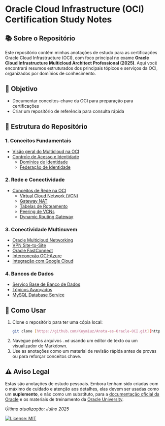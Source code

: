 # Oracle Cloud Infrastructure (OCI) Certification Study Notes

## 📚 Sobre o Repositório
Este repositório contém minhas anotações de estudo para as certificações Oracle Cloud Infrastructure (OCI), com foco principal no exame **Oracle Cloud Infrastructure Multicloud Architect Professional (2025)**. Aqui você encontrará resumos estruturados dos principais tópicos e serviços da OCI, organizados por domínios de conhecimento.

## 🎯 Objetivo
- Documentar conceitos-chave da OCI para preparação para certificações
- Criar um repositório de referência para consulta rápida

## 📂 Estrutura do Repositório

### 1. Conceitos Fundamentais
- [Visão geral do Multicloud na OCI](1OracleMultiCloud.md)
- [Controle de Acesso e Identidade](2.0OCIAccess.md)
  - [Domínios de Identidade](2.1OCIdentityDomain.md)
  - [Federação de Identidade](2.2OCIFederation.md)

### 2. Rede e Conectividade
- [Conceitos de Rede na OCI](3.0OCINetworks.md)
  - [Virtual Cloud Network (VCN)](3.1OCIVCN.md)
  - [Gateway NAT](3.2OCIVCNNATGateway.md)
  - [Tabelas de Roteamento](3.3VCNRoute.md)
  - [Peering de VCNs](3.4VCNPeering.md)
  - [Dynamic Routing Gateway](3.5DRG.md)

### 3. Conectividade Multinuvem
- [Oracle Multicloud Networking](4.0MCN.md)
- [VPN Site-to-Site](4.1Site-to-SiteVPN.md)
- [Oracle FastConnect](4.2FastConnect.md)
- [Interconexão OCI-Azure](5.0OCI-AzureInterconnect.md)
- [Integração com Google Cloud](6OCI-Google.md)

### 4. Bancos de Dados
- [Serviço Base de Banco de Dados](7.0OracleBaseDatabaseService.md)
- [Tópicos Avançados](7.1OracleBaseDatabaseService.md)
- [MySQL Database Service](7.2MySQLDatabase.md)

## 🚀 Como Usar

1.  Clone o repositório para ter uma cópia local:
    ```bash
    git clone [https://github.com/Keymiuz/Anota-es-Oracle-OCI.git](https://github.com/Keymiuz/Anota-es-Oracle-OCI.git)
    ```
2.  Navegue pelos arquivos `.md` usando um editor de texto ou um visualizador de Markdown.
3.  Use as anotações como um material de revisão rápida antes de provas ou para reforçar conceitos chave.

## ⚠️ Aviso Legal

Estas são anotações de estudo pessoais. Embora tenham sido criadas com o máximo de cuidado e atenção aos detalhes, elas devem ser usadas como um **suplemento**, e não como um substituto, para a [documentação oficial da Oracle](https://docs.oracle.com/en/cloud/iaas/) e os materiais de treinamento da [Oracle University](https://education.oracle.com/oracle-certification-path/p_2-OCI-MC-ARCH-2023-A).



*Última atualização: Julho 2025*

[![License: MIT](https://img.shields.io/badge/License-MIT-yellow.svg)](https://opensource.org/licenses/MIT)
